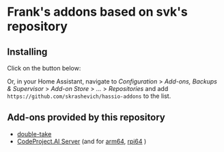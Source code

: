 # Frank's addons based on svk's repository

## Installing

Click on the button below:


Or, in your Home Assistant, navigate to _Configuration_ > _Add-ons, Backups & Supervisor_ > _Add-on Store_ > _..._ > _Repositories_ and add `https://github.com/skrashevich/hassio-addons` to the list.

## Add-ons provided by this repository

- [double-take](double-take/README.md)
- [CodeProject.AI Server](ai.server/README.md) (and for [arm64](ai.server.arm64/README.md), [rpi64](ai.server.rpi64/README.md) )
